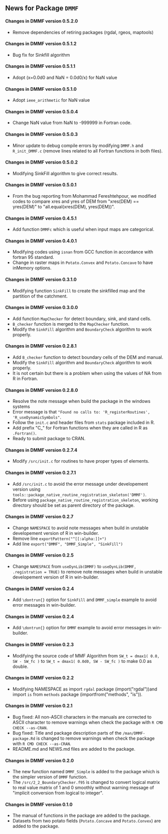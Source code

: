 ## News for Package `DMMF`

#### Changes in DMMF version 0.5.2.0
- Remove dependencies of retiring packages (rgdal, rgeos, maptools) 

#### Changes in DMMF version 0.5.1.2
- Bug fix for Sinkfill algorithm

#### Changes in DMMF version 0.5.1.1
- Adopt (x=0.0d0 and NaN = 0.0d0/x) for NaN value

#### Changes in DMMF version 0.5.1.0
- Adopt `ieee_arithmetic` for NaN value

#### Changes in DMMF version 0.5.0.4
- Change NaN value from NaN to -999999 in Fortran code.

#### Changes in DMMF version 0.5.0.3
- Minor update to debug compile errors by modifying `DMMF.h` and `R_init_DMMF.c` (remove lines related to all Fortran functions in both files).

#### Changes in DMMF version 0.5.0.2
- Modifying SinkFill algorithm to give correct results.

#### Changes in DMMF version 0.5.0.1
- From the bug reporting from Mohammad Fereshtehpour, we modified codes to compare xres and yres of DEM from "xres(DEM) == yres(DEM)" to "all.equal(xres(DEM), yres(DEM))".

#### Changes in DMMF version 0.4.5.1
- Add function `DMMFc` which is useful when input maps are categorical.

#### Changes in DMMF version 0.4.0.1
- Modifying codes using `isnan` from GCC function in accordance with fortran 95 standard.
- Change in raster maps in `Potato.Convex` and `Potato.Concave` to have inMemory options.

#### Changes in DMMF version 0.3.1.0
- Modifying function `SinkFill` to create the sinkfilled map and the partition of the catchment. 

#### Changes in DMMF version 0.3.0.0
- Add function `MapChecker` for detect boundary, sink, and stand cells.
- `B_checker` function is merged to the `MapChecker` function.
- Modify the `SinkFill` algorithm and `BoundaryCheck` algorithm to work properly.

#### Changes in DMMF version 0.2.8.1
- Add `B_checker` function to detect boundary cells of the DEM and manual.
- Modify the `SinkFill` algorithm and `BoundaryCheck` algorithm to work properly.
- It is not certain but there is a problem when using the values of NA from R in Fortran.

#### Changes in DMMF version 0.2.8.0
- Resolve the note message when build the package in the windows systems
- Error message is that `"Found no calls to: 'R_registerRoutines', 'R_useDynamicSymbols"`.
- Follow the `init.c` and header files from `stats` package included in R.
- Add prefix "C\_" for Fortran functions when they are called in R as `.Fortran()`.
- Ready to submit package to CRAN.

#### Changes in DMMF version 0.2.7.4
- Modify `/src/init.c` for routines to have proper types of elements.

#### Changes in DMMF version 0.2.7.1
- Add `/src/init.c` to avoid the error message under developement version using `tools::package_native_routine_registration_skeleton('DMMF')`.
- Before using `package_native_routine_registration_skeleton`, working directory should be set as parent directory of the package.

#### Changes in DMMF version 0.2.7
- Change `NAMESPACE` to avoid note messages when build in unstable developement version of R in win-builder.
- Remove line `exportPattern("^[[:alpha:]]+")`
- Add line `export("DMMF", "DMMF_Simple", "SinkFill")`

#### Changes in DMMF version 0.2.5
- Change `NAMESPACE` from `useDynLib(DMMF)` to `useDynLib(DMMF, .registration = TRUE)` to remove note messages when build in unstable developement version of R in win-builder.

#### Changes in DMMF version 0.2.4
- Add `\dontrun{}` option for `SinkFill` and `DMMF_simple` example to avoid error messages in win-builder. 

#### Changes in DMMF version 0.2.4
- Add `\dontrun{}` option for `DMMF` example to avoid error messages in win-builder. 

#### Changes in DMMF version 0.2.3
- Modifying the source code of MMF Algorithm from `SW_t = dmax1( 0.0, SW - SW_fc )` to `SW_t = dmax1( 0.0d0, SW - SW_fc )` to make 0.0 as double.

#### Changes in DMMF version 0.2.2
- Modifying NAMESPACE as import `rgdal` package (import("rgdal"))and import `is` from `methods` package (importfrom("methods", "is")).

#### Changes in DMMF version 0.2.1
- Bug fixed: All non-ASCII characters in the manuals are corrected to ASCII character to remove warnings when check the package with `R CMD CHECK --as-CRAN`.
- Bug fixed: Title and package description parts of the `/man/DMMF-package.Rd` is changed to remove warnings when check the package with `R CMD CHECK --as-CRAN`.
- README.md and NEWS.md files are added to the package.

#### Changes in DMMF version 0.2.0
- The new function named `DMMF_Simple` is added to the package which is the simpler version of `DMMF` function.
- The `/src/2_2_BoundaryChecker.f95` is changed to convert logical matrix to real value matrix of 1 and 0 smoothly without warning message of "implicit conversion from logical to integer".

#### Changes in DMMF version 0.1.0
- The manual of functions in the package are added to the package.
- Datasets from two potato fields (`Potato.Concave` and `Potato.Convex`) are added to the package.


